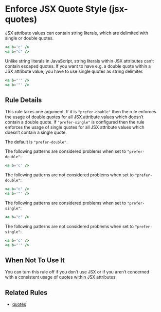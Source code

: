 # Enforce JSX Quote Style (jsx-quotes)

JSX attribute values can contain string literals, which are delimited with single or double quotes.

```jsx
<a b='c' />
<a b="c" />
```

Unlike string literals in JavaScript, string literals within JSX attributes can’t contain escaped quotes.
If you want to have e.g. a double quote within a JSX attribute value, you have to use single quotes as string delimiter.

```jsx
<a b="'" />
<a b='"' />
```

## Rule Details

This rule takes one argument.
If it is `"prefer-double"` then the rule enforces the usage of double quotes for all JSX attribute values which doesn’t contain a double quote.
If `"prefer-single"` is configured then the rule enforces the usage of single quotes for all JSX attribute values which doesn’t contain a single quote.

The default is `"prefer-double"`.

The following patterns are considered problems when set to `"prefer-double"`:

```jsx
<a b='c' />
```

The following patterns are not considered problems when set to `"prefer-double"`:

```jsx
<a b="c" />
<a b='"' />
```

The following patterns are considered problems when set to `"prefer-single"`:

```jsx
<a b="c" />
```

The following patterns are not considered problems when set to `"prefer-single"`:

```jsx
<a b='c' />
<a b="'" />
```

## When Not To Use It

You can turn this rule off if you don’t use JSX or if you aren’t concerned with a consistent usage of quotes within JSX attributes.

## Related Rules

* [quotes](quotes.md)
